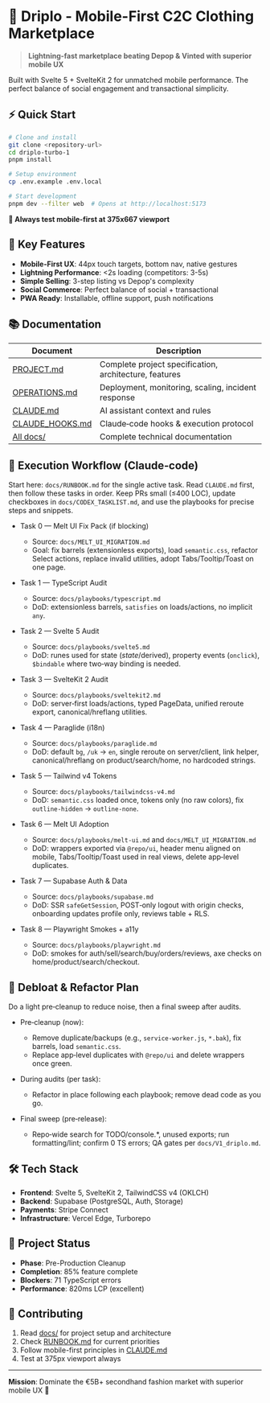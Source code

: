 # 📱 Driplo - Mobile-First C2C Clothing Marketplace

> **Lightning-fast marketplace beating Depop & Vinted with superior mobile UX**

Built with Svelte 5 + SvelteKit 2 for unmatched mobile performance. The perfect balance of social engagement and transactional simplicity.

## ⚡ **Quick Start**

```bash
# Clone and install
git clone <repository-url>
cd driplo-turbo-1
pnpm install

# Setup environment
cp .env.example .env.local

# Start development
pnpm dev --filter web  # Opens at http://localhost:5173
```

**📱 Always test mobile-first at 375x667 viewport**

## 🚀 **Key Features**

- **Mobile-First UX**: 44px touch targets, bottom nav, native gestures
- **Lightning Performance**: <2s loading (competitors: 3-5s)
- **Simple Selling**: 3-step listing vs Depop's complexity
- **Social Commerce**: Perfect balance of social + transactional
- **PWA Ready**: Installable, offline support, push notifications

## 📚 **Documentation**

| Document | Description |
|----------|-------------|
| [PROJECT.md](./docs/00-PROJECT.md) | Complete project specification, architecture, features |
| [OPERATIONS.md](./docs/40-OPERATIONS.md) | Deployment, monitoring, scaling, incident response |
| [CLAUDE.md](./CLAUDE.md) | AI assistant context and rules |
| [CLAUDE_HOOKS.md](./docs/CLAUDE_HOOKS.md) | Claude‑code hooks & execution protocol |
| [All docs/](./docs/) | Complete technical documentation |

## 🧭 Execution Workflow (Claude‑code)

Start here: `docs/RUNBOOK.md` for the single active task. Read `CLAUDE.md` first, then follow these tasks in order. Keep PRs small (≤400 LOC), update checkboxes in `docs/CODEX_TASKLIST.md`, and use the playbooks for precise steps and snippets.

- Task 0 — Melt UI Fix Pack (if blocking)
  - Source: `docs/MELT_UI_MIGRATION.md`
  - Goal: fix barrels (extensionless exports), load `semantic.css`, refactor Select actions, replace invalid utilities, adopt Tabs/Tooltip/Toast on one page.

- Task 1 — TypeScript Audit
  - Source: `docs/playbooks/typescript.md`
  - DoD: extensionless barrels, `satisfies` on loads/actions, no implicit `any`.

- Task 2 — Svelte 5 Audit
  - Source: `docs/playbooks/svelte5.md`
  - DoD: runes used for state ($state/$derived), property events (`onclick`), `$bindable` where two‑way binding is needed.

- Task 3 — SvelteKit 2 Audit
  - Source: `docs/playbooks/sveltekit2.md`
  - DoD: server‑first loads/actions, typed PageData, unified reroute export, canonical/hreflang utilities.

- Task 4 — Paraglide (i18n)
  - Source: `docs/playbooks/paraglide.md`
  - DoD: default `bg`, `/uk` → `en`, single reroute on server/client, link helper, canonical/hreflang on product/search/home, no hardcoded strings.

- Task 5 — Tailwind v4 Tokens
  - Source: `docs/playbooks/tailwindcss-v4.md`
  - DoD: `semantic.css` loaded once, tokens only (no raw colors), fix `outline-hidden` → `outline-none`.

- Task 6 — Melt UI Adoption
  - Source: `docs/playbooks/melt-ui.md` and `docs/MELT_UI_MIGRATION.md`
  - DoD: wrappers exported via `@repo/ui`, header menu aligned on mobile, Tabs/Tooltip/Toast used in real views, delete app‑level duplicates.

- Task 7 — Supabase Auth & Data
  - Source: `docs/playbooks/supabase.md`
  - DoD: SSR `safeGetSession`, POST‑only logout with origin checks, onboarding updates profile only, reviews table + RLS.

- Task 8 — Playwright Smokes + a11y
  - Source: `docs/playbooks/playwright.md`
  - DoD: smokes for auth/sell/search/buy/orders/reviews, axe checks on home/product/search/checkout.

## 🧹 Debloat & Refactor Plan

Do a light pre‑cleanup to reduce noise, then a final sweep after audits.

- Pre‑cleanup (now):
  - Remove duplicate/backups (e.g., `service-worker.js`, `*.bak`), fix barrels, load `semantic.css`.
  - Replace app‑level duplicates with `@repo/ui` and delete wrappers once green.

- During audits (per task):
  - Refactor in place following each playbook; remove dead code as you go.

- Final sweep (pre‑release):
  - Repo‑wide search for TODO/console.*, unused exports; run formatting/lint; confirm 0 TS errors; QA gates per `docs/V1_driplo.md`.

## 🛠 **Tech Stack**

- **Frontend**: Svelte 5, SvelteKit 2, TailwindCSS v4 (OKLCH)
- **Backend**: Supabase (PostgreSQL, Auth, Storage)
- **Payments**: Stripe Connect
- **Infrastructure**: Vercel Edge, Turborepo

## 🎯 **Project Status**

- **Phase**: Pre-Production Cleanup
- **Completion**: 85% feature complete
- **Blockers**: 71 TypeScript errors
- **Performance**: 820ms LCP (excellent)

## 🤝 **Contributing**

1. Read [docs/](./docs/) for project setup and architecture
2. Check [RUNBOOK.md](./docs/RUNBOOK.md) for current priorities
3. Follow mobile-first principles in [CLAUDE.md](./CLAUDE.md)
4. Test at 375px viewport always

---

**Mission**: Dominate the €5B+ secondhand fashion market with superior mobile UX 🚀
